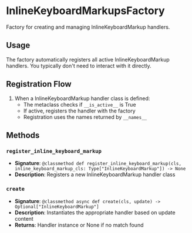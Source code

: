 # InlineKeyboardMarkupsFactory

Factory for creating and managing InlineKeyboardMarkup handlers.

## Usage

The factory automatically registers all active InlineKeyboardMarkup handlers. 
You typically don't need to interact with it directly.

## Registration Flow

1. When a InlineKeyboardMarkup handler class is defined:
   - The metaclass checks if `__is_active__` is True
   - If active, registers the handler with the factory
   - Registration uses the names returned by `__names__`

## Methods

### `register_inline_keyboard_markup`
- **Signature**: `@classmethod def register_inline_keyboard_markup(cls, inline_keyboard_markup_cls: Type["InlineKeyboardMarkup"]) -> None`
- **Description**: Registers a new InlineKeyboardMarkup handler class

### `create`
- **Signature**: `@classmethod async def create(cls, update) -> Optional["InlineKeyboardMarkup"]`
- **Description**: Instantiates the appropriate handler based on update content
- **Returns**: Handler instance or None if no match found
